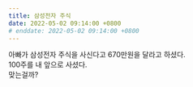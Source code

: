 ```yaml
---
title: 삼성전자 주식
date: 2022-05-02 09:14:00 +0800
# enddate: 2022-05-02 09:14:00 +0800
---
```


아빠가 삼성전자 주식을 사신다고 670만원을 달라고 하셨다.  
100주를 내 앞으로 사셨다.  
맞는걸까?
